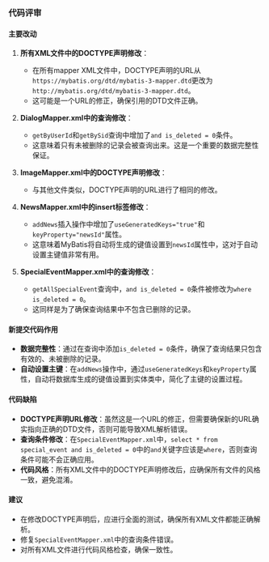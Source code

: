 ### 代码评审

#### 主要改动

1. **所有XML文件中的DOCTYPE声明修改**：
   - 在所有mapper XML文件中，DOCTYPE声明的URL从`https://mybatis.org/dtd/mybatis-3-mapper.dtd`更改为`http://mybatis.org/dtd/mybatis-3-mapper.dtd`。
   - 这可能是一个URL的修正，确保引用的DTD文件正确。

2. **DialogMapper.xml中的查询修改**：
   - `getByUserId`和`getBySid`查询中增加了`and is_deleted = 0`条件。
   - 这意味着只有未被删除的记录会被查询出来。这是一个重要的数据完整性保证。

3. **ImageMapper.xml中的DOCTYPE声明修改**：
   - 与其他文件类似，DOCTYPE声明的URL进行了相同的修改。

4. **NewsMapper.xml中的insert标签修改**：
   - `addNews`插入操作中增加了`useGeneratedKeys="true"`和`keyProperty="newsId"`属性。
   - 这意味着MyBatis将自动将生成的键值设置到`newsId`属性中，这对于自动设置主键值非常有用。

5. **SpecialEventMapper.xml中的查询修改**：
   - `getAllSpecialEvent`查询中，`and is_deleted = 0`条件被修改为`where is_deleted = 0`。
   - 这同样是为了确保查询结果中不包含已删除的记录。

#### 新提交代码作用

- **数据完整性**：通过在查询中添加`is_deleted = 0`条件，确保了查询结果只包含有效的、未被删除的记录。
- **自动设置主键**：在`addNews`操作中，通过`useGeneratedKeys`和`keyProperty`属性，自动将数据库生成的键值设置到实体类中，简化了主键的设置过程。

#### 代码缺陷

- **DOCTYPE声明URL修改**：虽然这是一个URL的修正，但需要确保新的URL确实指向正确的DTD文件，否则可能导致XML解析错误。
- **查询条件修改**：在`SpecialEventMapper.xml`中，`select * from special_event and is_deleted = 0`中的`and`关键字应该是`where`，否则查询条件可能不会正确应用。
- **代码风格**：所有XML文件中的DOCTYPE声明修改后，应确保所有文件的风格一致，避免混淆。

#### 建议

- 在修改DOCTYPE声明后，应进行全面的测试，确保所有XML文件都能正确解析。
- 修复`SpecialEventMapper.xml`中的查询条件错误。
- 对所有XML文件进行代码风格检查，确保一致性。